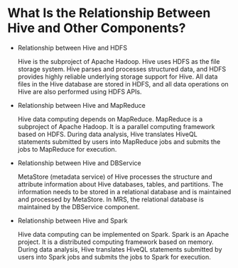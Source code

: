 # What Is the Relationship Between Hive and Other Components?<a name="EN-US_TOPIC_0125375277"></a>

-   Relationship between Hive and HDFS

    Hive is the subproject of Apache Hadoop. Hive uses HDFS as the file storage system. Hive parses and processes structured data, and HDFS provides highly reliable underlying storage support for Hive. All data files in the Hive database are stored in HDFS, and all data operations on Hive are also performed using HDFS APIs.

-   Relationship between Hive and MapReduce

    Hive data computing depends on MapReduce. MapReduce is a subproject of Apache Hadoop. It is a parallel computing framework based on HDFS. During data analysis, Hive translates HiveQL statements submitted by users into MapReduce jobs and submits the jobs to MapReduce for execution.

-   Relationship between Hive and DBService

    MetaStore \(metadata service\) of Hive processes the structure and attribute information about Hive databases, tables, and partitions. The information needs to be stored in a relational database and is maintained and processed by MetaStore. In MRS, the relational database is maintained by the DBService component.

-   Relationship between Hive and Spark

    Hive data computing can be implemented on Spark. Spark is an Apache project. It is a distributed computing framework based on memory. During data analysis, Hive translates HiveQL statements submitted by users into Spark jobs and submits the jobs to Spark for execution.


